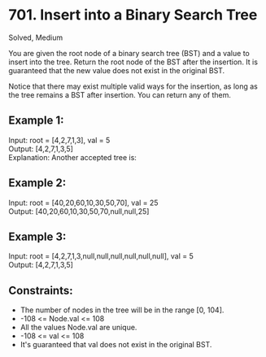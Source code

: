 # 701. Insert into a Binary Search Tree
Solved, Medium

You are given the root node of a binary search tree (BST) and a value to insert into the tree. Return the root node of the BST after the insertion.
It is guaranteed that the new value does not exist in the original BST.  

Notice that there may exist multiple valid ways for the insertion, as long as the tree remains a BST after insertion. You can return any of them.  

 

Example 1:
---
Input: root = [4,2,7,1,3], val = 5  
Output: [4,2,7,1,3,5]  
Explanation: Another accepted tree is:  

Example 2:
---
Input: root = [40,20,60,10,30,50,70], val = 25  
Output: [40,20,60,10,30,50,70,null,null,25]  

Example 3:
---
Input: root = [4,2,7,1,3,null,null,null,null,null,null], val = 5  
Output: [4,2,7,1,3,5]  
 

Constraints:
---
* The number of nodes in the tree will be in the range [0, 104].
* -108 <= Node.val <= 108
* All the values Node.val are unique.
* -108 <= val <= 108
* It's guaranteed that val does not exist in the original BST.

